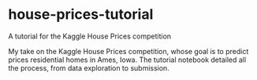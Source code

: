 # house-prices-tutorial
A tutorial for the Kaggle House Prices competition

My take on the Kaggle House Prices competition, whose goal is to predict prices residential homes in Ames, Iowa. The tutorial notebook detailed all the process, from data exploration to submission.

